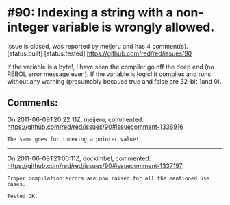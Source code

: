 
#90: Indexing a string with a non-integer variable is wrongly allowed. 
================================================================================
Issue is closed, was reported by meijeru and has 4 comment(s).
[status.built] [status.tested]
<https://github.com/red/red/issues/90>

If the variable is a byte!, I have seen the compiler go off the deep end (no REBOL error message even). If the variable is logic! it compiles and runs without any warning (presumably because true and false are 32-bit 1and 0).



Comments:
--------------------------------------------------------------------------------

On 2011-06-09T20:22:11Z, meijeru, commented:
<https://github.com/red/red/issues/90#issuecomment-1336916>

    The same goes for indexing a pointer value!

--------------------------------------------------------------------------------

On 2011-06-09T21:00:11Z, dockimbel, commented:
<https://github.com/red/red/issues/90#issuecomment-1337197>

    Proper compilation errors are now raised for all the mentioned use cases.
    
    Tested OK.

